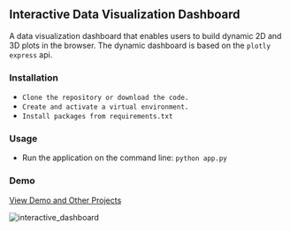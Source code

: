 ## Interactive Data Visualization Dashboard
A data visualization dashboard that enables users to build dynamic 2D and 3D plots in the browser. The dynamic dashboard is based on the `plotly express` api.


### Installation 
- `Clone the repository or download the code.`
- `Create and activate a virtual environment.`
- `Install packages from requirements.txt`

### Usage
- Run the application on the command line: `python app.py` 

### Demo
<a href="https://abraham-atsiwo.github.io/#portfolio">View Demo and Other Projects</a>

![interactive_dashboard](https://user-images.githubusercontent.com/17193991/185847677-6a502995-875e-42dd-b100-24b641497671.png)


